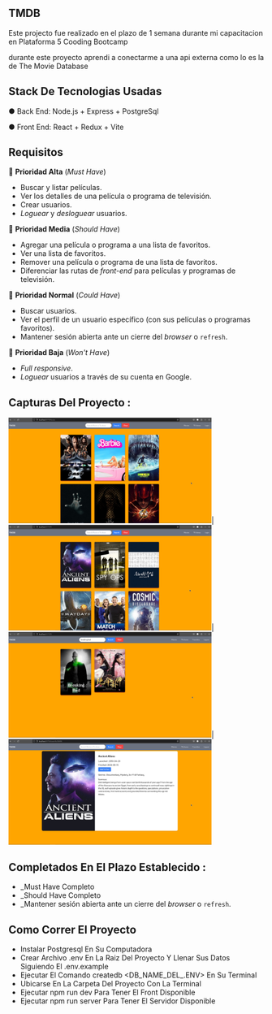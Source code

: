## TMDB

Este projecto fue realizado en el plazo de 1 semana durante mi capacitacion en Plataforma 5 Cooding Bootcamp

durante este proyecto aprendi a conectarme a una api externa como lo es la de The Movie Database

## Stack De Tecnologias Usadas

● Back End: Node.js + Express + PostgreSql

● Front End: React + Redux + Vite 

## Requisitos

📕 **Prioridad Alta** (_Must Have_)

- Buscar y listar películas.
- Ver los detalles de una película o programa de televisión.
- Crear usuarios.
- _Loguear_ y _desloguear_ usuarios.

📘 **Prioridad Media** (_Should Have_)

- Agregar una película o programa a una lista de favoritos.
- Ver una lista de favoritos.
- Remover una película o programa de una lista de favoritos.
- Diferenciar las rutas de _front-end_ para películas y programas de televisión.

📗 **Prioridad Normal** (_Could Have_)

- Buscar usuarios.
- Ver el perfil de un usuario específico (con sus películas o programas favoritos).
- Mantener sesión abierta ante un cierre del _browser_ o `refresh`.

📓 **Prioridad Baja** (_Won't Have_)
- _Full responsive_.
- _Loguear_ usuarios a través de su cuenta en Google.

## Capturas Del Proyecto :
<img src="./public/popular movies.png" alt="Captura de la página de inicio" width="400">|<img src="./public/popular tv shows.png" alt="popular tv shows" width="400">|<img src="./public/search tv show.png" alt="Captura de la página de búsqueda" width="400">|<img src="./public/tv show details.png" alt="Captura de la página individual de tv show" width="400">

## Completados En El Plazo Establecido :

- _Must Have Completo
- _Should Have Completo
- _Mantener sesión abierta ante un cierre del _browser_ o `refresh`.

## Como Correr El Proyecto 
- Instalar Postgresql En Su Computadora
- Crear Archivo .env En La Raiz Del Proyecto Y Llenar Sus Datos Siguiendo El .env.example
- Ejecutar El Comando createdb <DB_NAME_DEL_.ENV> En Su Terminal
- Ubicarse En La Carpeta Del Proyecto Con La Terminal
- Ejecutar npm run dev Para Tener El Front Disponible
- Ejecutar npm run server Para Tener El Servidor Disponible


